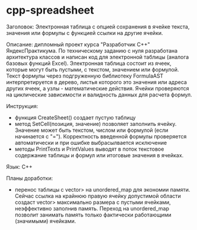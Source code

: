 # cpp-spreadsheet

Заголовок: Электронная таблица с опцией сохранения в ячейке текста, значения или формулы с функцией ссылки на другие ячейки.

Описание: дипломный проект курса "Разработчик С++" ЯндексПрактикума. По техническому заданию с нуля разработана архитектура классов и написан код для электронной таблицы (аналога базовых функций Excel). Электронная таблица состоит из ячеек, которые могут быть пустыми, с текстом, значением или формулой. Текст формулы через подгруженную библиотеку FormulaAST интерпретируется в дерево, листья которого это значения или адреса других ячеек, а узлы - математические действия. Ячейки проверяются на циклические зависимости и валидность данных для расчета формул.

Инструкция:
- функция  CreateSheet() создает пустую таблицу
- метод SetCell(позиция, значение) позволяет заполнить ячейку. Значение может быть текстом, числом или формулой (если начинается с "="). Корректность введенной формулы проверяется автоматически и при ошибке выбрасылвается исключение
- методы PrintTexts и PrintValues выводят в поток текстовое содержание таблицы и формул или итоговые значения в ячейках.

Язык: С++

Планы доработки:
- перенос таблицы с vector<vector>> на unordered_map для экономии памяти. Сейчас ссылка на крайнюю правую ячейку допустимой области создаст vector<vector>> максимально размера с пустыми ячейками, неэффективно заполнив память. Переход на unordered_map позволит занимать память только фактически работающими (значимыми) ячейками.
